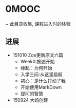 # 0MOOC
~ 此目录收集, 课程进入时的体验

## 进展
- 151010 Zoe更新原文六篇
    -  Week0:旅途开始
    -  缘起：为何开始
    - 入学三问:从这里启航
    - 初心：是什么打动了我
    - 开始使用MarkDown
    - 提问的智慧
- 150924 大妈创建